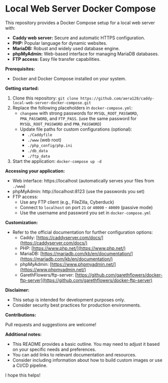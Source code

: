# Local Web Server Docker Compose
This repository provides a Docker Compose setup for a local web server with:

* **Caddy web server:** Secure and automatic HTTPS configuration.
* **PHP:** Popular language for dynamic websites.
* **MariaDB:** Robust and widely used database engine.
* **phpMyAdmin:** Web-based interface for managing MariaDB databases.
* **FTP access:** Easy file transfer capabilities.

**Prerequisites:**

* Docker and Docker Compose installed on your system.

**Getting started:**

1. Clone this repository: `git clone https://github.com/aera128/caddy-local-web-server-docker-compose.git`
2. Replace the following placeholders in `docker-compose.yml`:
    * `changeme` with strong passwords for `MYSQL_ROOT_PASSWORD`, `PMA_PASSWORD`, and `FTP_PASS`. (use the same password for `MYSQL_ROOT_PASSWORD` and `PMA_PASSWORD`)
    * Update file paths for custom configurations (optional):
        * `./Caddyfile`
        * `./www` (web root)
        * `./php_config/php.ini`
        * `./db_data`
        * `./ftp_data`
3. Start the application: `docker-compose up -d`

**Accessing your application:**

* Web interface: https://localhost (automatically serves your files from `./www`)
* phpMyAdmin: http://localhost:8123 (use the passwords you set)
* FTP access:
    * Use any FTP client (e.g., FileZilla, Cyberduck)
    * Connect to `localhost` on port `21` or `40000` - `40009` (passive mode)
    * Use the username and password you set in `docker-compose.yml`

**Customization:**

* Refer to the official documentation for further configuration options:
    * Caddy: [https://caddyserver.com/docs/](https://caddyserver.com/docs/)
    * PHP: [https://www.php.net/](https://www.php.net/)
    * MariaDB: [https://mariadb.com/kb/en/documentation/](https://mariadb.com/kb/en/documentation/)
    * phpMyAdmin: [https://www.phpmyadmin.net/](https://www.phpmyadmin.net/)
    * GarethFlowers/ftp-server: [https://github.com/garethflowers/docker-ftp-server](https://github.com/garethflowers/docker-ftp-server)

**Disclaimer:**

* This setup is intended for development purposes only.
* Consider security best practices for production environments.

**Contributions:**

Pull requests and suggestions are welcome!

**Additional notes:**

* This README provides a basic outline. You may need to adjust it based on your specific needs and preferences.
* You can add links to relevant documentation and resources.
* Consider including information about how to build custom images or use a CI/CD pipeline.

I hope this helps!